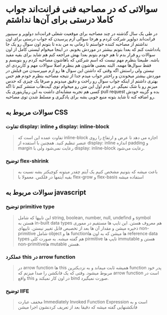 # سوالاتی که در مصاحبه فنی فرانت‌اند جواب کاملا درستی برای آن‌ها نداشتم
در طی یک سال گذشته در چند مصاحبه برای موقعیت شغلی فرانت‌اند دولوپر و سینیور فرانت‌اند دولوپر شرکت کردم و هرجا سوالی ازم پرسیدن که جواب درستی برای اون نداشتم از مصاحبه کننده خواستم تا زمانی به من بده تا بتونم اون سوال رو یک جا یادداشت کنم که بعدا بتونم بیشتر در موردش بخونم. 
در اینجا میخوام لیستی کامل از اون سوالات رو قرار بدم تا هم خودم بتونم بعدا بهش مراجعه کنم هم شاید برای بقیه مفید باشه.
طبیعتا بنظرم مهم نیست که اسم شرکتی که باهاشون مصاحبه کردم رو بنویسم و فقط سوال‌ها مهمه. البته بعضی هاشون هم بنظرم اصلا سوالات مهم و کاربردی ای نیستن ولی راستش اگه وقتی که داشتن این سوال ها رو ازم میپرسیدن من قبلش در موردش بیشتر میخوندن و راحتتر جواب میدم جدا از نتیجه مصاحبه بنظرم خودم هم حس بهتری داشتم از اینکه جواب سوال رو راحت و دقیق میدونم و صرفا یک چیزی که حدس میزنم رو با شک نمیگم.
در قدم اول این متن رو میخوام توی گیت‌هاب منتشر کنم تا اگه کسی هم تجربه مشابه‌ای داشت به این ریپازیتوری یک pull request بده و گزینه خودش رو اضافه کنه تا شاید بتونه منبع خوبی بشه برای یادگیری و مسلط شدن توی مصاحبه.

## سوالات مربوط به CSS
### تفاوت display: inline و display: inline-block
>  تفاوت عمده این است که inline-block اجازه می دهد تا عرض و ارتفاع را روی عنصر تنظیم کنید. همچنین با استفده از display: inline اندازه padding و margin رعایت نمی‌شود ولی با display: inline-block رعایت می‌شود.
>
 ### توضیح  flex-shirink
 > باعث میشه که بتونیم مشخص کنیم یک آیتم چقدر میتونه کوچیکتر بشه نسبت به بقیه آیتمها در فلکس. معمولا با flex-grow و flex-basis استفاده میشه
## سوالات مربوط به javascript
### توضیح primitive type
>  این تایپها که شامل string, boolean, number, null, undefind و symbol هستن به in-built data types هم معروف هستن. این تایپ ها مستقیم در مموری ذخیره میشن و مقدار آن ها بعد از تخصیص قابل تغییر نیستن. تایپهای non-primitive شامل object ها و functionها میشن که به اون ها reference data types هم گفته میشه. به صورت کلی pirmitive تایپ ها immutable هستن و non-primitiveها mutable هستن.
### عملکرد this در arrow function
> در arrow function ها this همیشه ثابت میماند و به نزدیکترین function پدر خود مربوط میشود. وقتی که یک فانکشن را صدا میزنم که  arrow function است در واقع this در اون کار نمیکند و bind صورت نمیگیرد.
### توضیح IIFE
> مخفف عبارت Immediately Invoked Function Expression است و به فانکشنهایی گفته میشه که دقیقا بعد از تعریف کردنشون اجرا میشن
